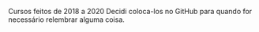 Cursos feitos de 2018 a 2020
Decidi coloca-los no GitHub para quando for necessário relembrar alguma coisa.